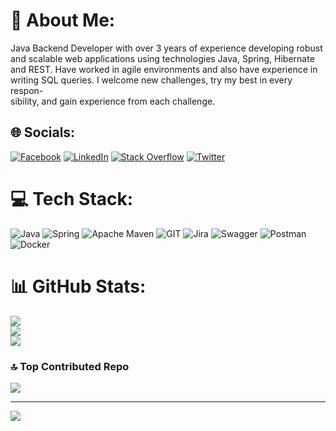 # 💫 About Me:
Java Backend Developer with over 3 years of experience developing robust<br>and scalable web applications using technologies Java, Spring, Hibernate<br>and REST. Have worked in agile environments and also have experience in<br>writing SQL queries. I welcome new challenges, try my best in every respon-<br>sibility, and gain experience from each challenge.


## 🌐 Socials:
[![Facebook](https://img.shields.io/badge/Facebook-%231877F2.svg?logo=Facebook&logoColor=white)](https://facebook.com/AmirmasoudRahimi1) [![LinkedIn](https://img.shields.io/badge/LinkedIn-%230077B5.svg?logo=linkedin&logoColor=white)](https://linkedin.com/in/amirmasoud-rahimi) [![Stack Overflow](https://img.shields.io/badge/-Stackoverflow-FE7A16?logo=stack-overflow&logoColor=white)](https://stackoverflow.com/users/15778129) [![Twitter](https://img.shields.io/badge/Twitter-%231DA1F2.svg?logo=Twitter&logoColor=white)](https://twitter.com/AAmirmasoud) 

# 💻 Tech Stack:
![Java](https://img.shields.io/badge/java-%23ED8B00.svg?style=for-the-badge&logo=openjdk&logoColor=white) ![Spring](https://img.shields.io/badge/spring-%236DB33F.svg?style=for-the-badge&logo=spring&logoColor=white) ![Apache Maven](https://img.shields.io/badge/Apache%20Maven-C71A36?style=for-the-badge&logo=Apache%20Maven&logoColor=white) ![GIT](https://img.shields.io/badge/Git-fc6d26?style=for-the-badge&logo=git&logoColor=white) ![Jira](https://img.shields.io/badge/jira-%230A0FFF.svg?style=for-the-badge&logo=jira&logoColor=white) ![Swagger](https://img.shields.io/badge/-Swagger-%23Clojure?style=for-the-badge&logo=swagger&logoColor=white) ![Postman](https://img.shields.io/badge/Postman-FF6C37?style=for-the-badge&logo=postman&logoColor=white) ![Docker](https://img.shields.io/badge/docker-%230db7ed.svg?style=for-the-badge&logo=docker&logoColor=white)
# 📊 GitHub Stats:
![](https://github-readme-stats.vercel.app/api?username=Amirmasoud-Rahimi&theme=tokyonight&hide_border=false&include_all_commits=true&count_private=true)<br/>
![](https://github-readme-streak-stats.herokuapp.com/?user=Amirmasoud-Rahimi&theme=tokyonight&hide_border=false)<br/>
![](https://github-readme-stats.vercel.app/api/top-langs/?username=Amirmasoud-Rahimi&theme=tokyonight&hide_border=false&include_all_commits=true&count_private=true&layout=compact)

### 🔝 Top Contributed Repo
![](https://github-contributor-stats.vercel.app/api?username=Amirmasoud-Rahimi&limit=5&theme=dark&combine_all_yearly_contributions=true)

---
[![](https://visitcount.itsvg.in/api?id=Amirmasoud-Rahimi&icon=0&color=0)](https://visitcount.itsvg.in)

<!-- Proudly created with GPRM ( https://gprm.itsvg.in ) -->
